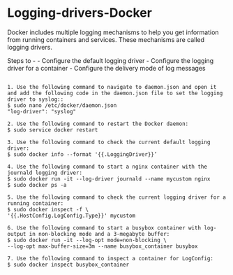 # Logging-drivers-Docker

Docker includes multiple logging mechanisms to help you get information from running containers and services. These mechanisms are called logging drivers.

Steps to -
    - Configure the default logging driver
    - Configure the logging driver for a container
    - Configure the delivery mode of log messages
    
```

1. Use the following command to navigate to daemon.json and open it and add the following code in the daemon.json file to set the logging driver to syslog::
$ sudo nano /etc/docker/daemon.json
"log-driver": "syslog"

2. Use the following command to restart the Docker daemon:
$ sudo service docker restart

3. Use the following command to check the current default logging driver:
$ sudo docker info --format '{{.LoggingDriver}}’

4. Use the following command to start a nginx container with the journald logging driver:
$ sudo docker run -it --log-driver journald --name mycustom nginx
$ sudo docker ps -a

5. Use the following command to check the current logging driver for a running container:
$ sudo docker inspect -f \
'{{.HostConfig.LogConfig.Type}}' mycustom

6. Use the following command to start a busybox container with log-output in non-blocking mode and a 3-megabyte buffer:
$ sudo docker run -it --log-opt mode=non-blocking \
--log-opt max-buffer-size=3m --name busybox_container busybox

7. Use the following command to inspect a container for LogConfig:
$ sudo docker inspect busybox_container

```

